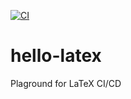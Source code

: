﻿[![CI](https://github.com/ThoSe1990/hello-latex/actions/workflows/blank.yml/badge.svg)](https://github.com/ThoSe1990/hello-latex/actions/workflows/blank.yml)
 
 # hello-latex

Plaground for LaTeX CI/CD
